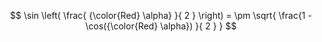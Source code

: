 $$
\sin \left( \frac{ {\color{Red} \alpha} }{ 2 } \right) = \pm \sqrt{ \frac{1 - \cos({\color{Red} \alpha}) }{ 2 } }
$$